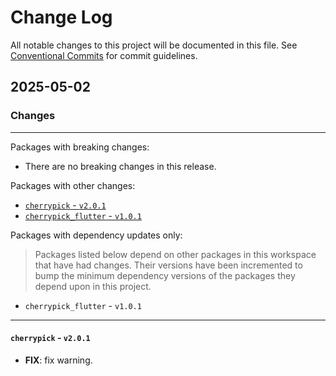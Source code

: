 # Change Log

All notable changes to this project will be documented in this file.
See [Conventional Commits](https://conventionalcommits.org) for commit guidelines.

## 2025-05-02

### Changes

---

Packages with breaking changes:

 - There are no breaking changes in this release.

Packages with other changes:

 - [`cherrypick` - `v2.0.1`](#cherrypick---v201)
 - [`cherrypick_flutter` - `v1.0.1`](#cherrypick_flutter---v101)

Packages with dependency updates only:

> Packages listed below depend on other packages in this workspace that have had changes. Their versions have been incremented to bump the minimum dependency versions of the packages they depend upon in this project.

 - `cherrypick_flutter` - `v1.0.1`

---

#### `cherrypick` - `v2.0.1`

 - **FIX**: fix warning.

